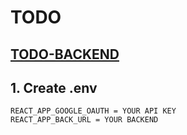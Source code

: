 # TODO

## [TODO-BACKEND](https://github.com/wdw000/Nest-Todo)

## 1. Create .env
```
REACT_APP_GOOGLE_OAUTH = YOUR API KEY
REACT_APP_BACK_URL = YOUR BACKEND
```
